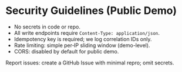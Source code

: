 # Security Guidelines (Public Demo)

- No secrets in code or repo.
- All write endpoints require `Content-Type: application/json`.
- Idempotency key is required; we log correlation IDs only.
- Rate limiting: simple per‑IP sliding window (demo-level).
- CORS: disabled by default for public demo.

Report issues: create a GitHub Issue with minimal repro; omit secrets.
